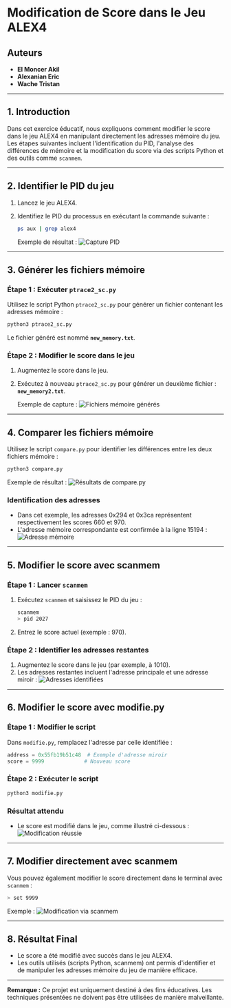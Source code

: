 # Modification de Score dans le Jeu ALEX4

## **Auteurs**
- **El Moncer Akil**
- **Alexanian Eric**
- **Wache Tristan**

---

## **1. Introduction**

Dans cet exercice éducatif, nous expliquons comment modifier le score dans le jeu ALEX4 en manipulant directement les adresses mémoire du jeu. Les étapes suivantes incluent l'identification du PID, l'analyse des différences de mémoire et la modification du score via des scripts Python et des outils comme `scanmem`.

---

## **2. Identifier le PID du jeu**

1. Lancez le jeu ALEX4.
2. Identifiez le PID du processus en exécutant la commande suivante :
   ```bash
   ps aux | grep alex4
   ```

   Exemple de résultat :
   ![Capture PID](https://github.com/user-attachments/assets/53f88eec-25e0-4a68-8a17-07ba92eab7f6)

---

## **3. Générer les fichiers mémoire**

### Étape 1 : Exécuter `ptrace2_sc.py`
Utilisez le script Python `ptrace2_sc.py` pour générer un fichier contenant les adresses mémoire :
```bash
python3 ptrace2_sc.py
```

Le fichier généré est nommé **`new_memory.txt`**.

### Étape 2 : Modifier le score dans le jeu
1. Augmentez le score dans le jeu.
2. Exécutez à nouveau `ptrace2_sc.py` pour générer un deuxième fichier : **`new_memory2.txt`**.

   Exemple de capture :
   ![Fichiers mémoire générés](https://github.com/user-attachments/assets/420db7dc-4400-45a8-a2ff-f8e40392e59a)

---

## **4. Comparer les fichiers mémoire**

Utilisez le script `compare.py` pour identifier les différences entre les deux fichiers mémoire :
```bash
python3 compare.py
```

Exemple de résultat :
![Résultats de compare.py](https://github.com/user-attachments/assets/f622928d-e3bb-488a-a5c5-38ecd01f05a5)

### Identification des adresses
- Dans cet exemple, les adresses 0x294 et 0x3ca représentent respectivement les scores 660 et 970.
- L'adresse mémoire correspondante est confirmée à la ligne 15194 :
   ![Adresse mémoire](https://github.com/user-attachments/assets/87879d2b-4583-499b-8513-2e71af5fca09)

---

## **5. Modifier le score avec scanmem**

### Étape 1 : Lancer `scanmem`
1. Exécutez `scanmem` et saisissez le PID du jeu :
   ```bash
   scanmem
   > pid 2027
   ```

2. Entrez le score actuel (exemple : 970).

### Étape 2 : Identifier les adresses restantes
1. Augmentez le score dans le jeu (par exemple, à 1010).
2. Les adresses restantes incluent l'adresse principale et une adresse miroir :
   ![Adresses identifiées](https://github.com/user-attachments/assets/0b0a5152-53c7-43c7-9a54-9389c9c45446)

---

## **6. Modifier le score avec modifie.py**

### Étape 1 : Modifier le script
Dans `modifie.py`, remplacez l'adresse par celle identifiée :
```python
address = 0x55fb19b51c48  # Exemple d'adresse miroir
score = 9999             # Nouveau score
```

### Étape 2 : Exécuter le script
```bash
python3 modifie.py
```

### Résultat attendu
- Le score est modifié dans le jeu, comme illustré ci-dessous :
   ![Modification réussie](https://github.com/user-attachments/assets/c5d68f6c-ea49-45aa-83e6-c774788d650d)

---

## **7. Modifier directement avec scanmem**

Vous pouvez également modifier le score directement dans le terminal avec `scanmem` :
```bash
> set 9999
```

Exemple :
![Modification via scanmem](https://github.com/user-attachments/assets/6513ad94-829c-4cf7-b112-7992b9d5638b)

---

## **8. Résultat Final**

- Le score a été modifié avec succès dans le jeu ALEX4.
- Les outils utilisés (scripts Python, scanmem) ont permis d'identifier et de manipuler les adresses mémoire du jeu de manière efficace.

---

**Remarque :** Ce projet est uniquement destiné à des fins éducatives. Les techniques présentées ne doivent pas être utilisées de manière malveillante.

